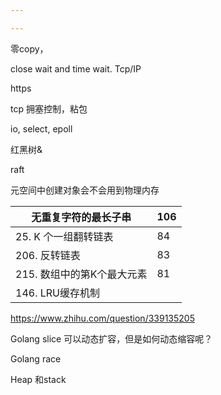 ```yaml
---

---
```


零copy，

close wait and time wait. Tcp/IP

https

tcp 拥塞控制，粘包

io, select, epoll

红黑树&

raft

元空间中创建对象会不会用到物理内存

| 无重复字符的最长子串       | 106 |
| ---------------- | --- |
| 25. K 个一组翻转链表    | 84  |
| 206. 反转链表        | 83  |
| 215. 数组中的第K个最大元素 | 81  |
| 146. LRU缓存机制     |     |

https://www.zhihu.com/question/339135205

Golang slice 可以动态扩容，但是如何动态缩容呢？

Golang race

Heap 和stack